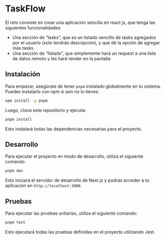 # TaskFlow

El reto consiste en crear una aplicación sencilla en react js, que tenga las siguientes
funcionalidades:
- Una sección de “tasks”, que es un listado sencillo de tasks agregados por el usuario (solo
tendrán descripción), y que dé la opción de agregar más tasks.
- Una sección de “listado”, que simplemente hará un request a una lista de datos remoto y les
hará render en la pantalla

## Instalación

Para empezar, asegúrate de tener `pnpm` instalado globalmente en tu sistema. Puedes instalarlo con npm si aún no lo tienes:

```bash
npm install -g pnpm
```

Luego, clona este repositorio y ejecuta:

```bash
pnpm install
```

Esto instalará todas las dependencias necesarias para el proyecto.

## Desarrollo

Para ejecutar el proyecto en modo de desarrollo, utiliza el siguiente comando:

```bash
pnpm dev
```

Esto iniciará el servidor de desarrollo de Next.js y podrás acceder a tu aplicación en `http://localhost:3000`.

## Pruebas

Para ejecutar las pruebas unitarias, utiliza el siguiente comando:

```bash
pnpm test
```

Esto ejecutará todas las pruebas definidas en el proyecto utilizando Jest.